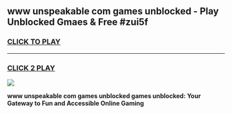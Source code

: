 
## www unspeakable com games unblocked - Play Unblocked Gmaes & Free #zui5f
<h3>
<a href="https://news.freeplayer.one?title=www_unspeakable_com_games_unblocked&ref=03M">CLICK TO PLAY</a></h3>
<hr>

<h3>
<a href="https://news.freeplayer.one?title=www_unspeakable_com_games_unblocked&ref=03M">CLICK 2 PLAY</a>
  
</h3>

<a href="https://news.freeplayer.one?title=www_unspeakable_com_games_unblocked&ref=03M"><img src="https://clearcache.store/games.png"></a>


**www unspeakable com games unblocked games unblocked: Your Gateway to Fun and Accessible Online Gaming**
